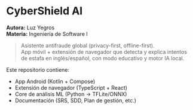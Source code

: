 # CyberShield AI

**Autora:** Luz Yegros  
**Materia:** Ingeniería de Software I  

> Asistente antifraude global (privacy-first, offline-first).  
> App móvil + extensión de navegador que detecta y explica intentos de estafa en inglés/español, con modo educativo y motor IA local.  

Este repositorio contiene:
- App Android (Kotlin + Compose)
- Extensión de navegador (TypeScript + React)
- Core de análisis ML (Python → TFLite/ONNX)
- Documentación (SRS, SDD, Plan de gestión, etc.)

